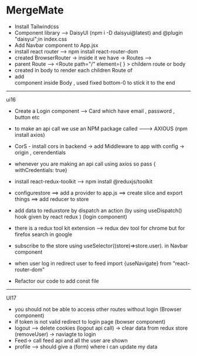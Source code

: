 # MergeMate

- Install Tailwindcss
- Component library --> DaisyUI (npm i -D daisyui@latest) and @plugin "daisyui";in index.css
- Add Navbar component to App.jsx
- install react router --> npm install react-router-dom
- created BrowserRouter -> inside it we have -> Routes --> <Route />
- parent Route -->   <Route path="/" element={<Body/> } > childern route or body </Route>
- created <outlet/> in body to render each children Route of <Body>
- add <Footer/> component inside Body , used fixed bottom-0 to stick it to the end 
----------------------------------------------------------------------------------------------
ui16
- Create a Login component --> Card which have email , password , button etc 
- to make an api call we use an NPM package called ---> AXIOUS (npm install axios)
- CorS - install cors in backend -> add Middleware to app with config -> origin , cerendentials
-  whenever you are making an api call using axios so pass { withCredentials: true}
- install react-redux-toolkit --> npm install @reduxjs/toolkit
-  configurestore ==> add a provider to app.js ==> create slice and export things ==> add reducer to store 
- add data to reduxstore by dispatch an action (by using useDispatch() hook given by react redux ) (login component)

- there is a redux tool kit extension --> redux dev tool for chrome but for firefox search in google 
- subscribe to the store using useSelector((store)=>store.user). in Navbar component 
- when user log in redirect user to feed import {useNavigate} from "react-router-dom" 

- Refactor our code to add const file 
----------------------------------------------------------------------------------------
UI17
- you should not be able to access other routes without login (Browser component)
- if token is not valid redirect to login page (bowser component)
- logout --> delete cookies (logout api call) -> clear data from redux store (removeUser)  ->  naviagte to login
- Feed-> call feed api and all the user are shown 
- profile --> should give a (form) where i can update my data 
